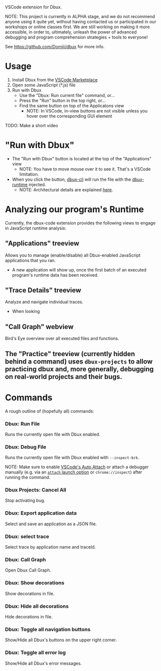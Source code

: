 VSCode extension for Dbux. 

NOTE: This project is currently in ALPHA stage, and we do not recommend anyone using it quite yet, without having contacted us or participated in our workshops or online classes first. We are still working on making it more accessible, in order to, ultimately, unleash the power of advanced debugging and program comprehension strategies + tools to everyone!

See https://github.com/Domiii/dbux for more info.


# Usage

1. Install Dbux from the [VSCode Marketplace](https://marketplace.visualstudio.com/items?itemName=Domi.dbux-code)
1. Open some JavaScript (*.js) file
1. Run with Dbux
   * Use the "Dbux: Run current file" command, or...
   * Press the "Run" button in the top right, or...
   * Find the same button on top of the Applicatons view
      * NOTE: In VSCode, in-view buttons are not visible unless you hover over the corresponding GUI element


TODO: Make a short video

# "Run with Dbux"

* The "Run with Dbux" button is located at the top of the "Applications" view
   * NOTE: You have to move mouse over it to see it. That's a VSCode limitation.
* When you click the button, [dbux-cli](../dbux-cli) will run the file with the [dbux-runtime](../dbux-runtime) injected.
   * NOTE: Architectural details are explained [here](../#architectural-notes).


# Analyzing our program's Runtime

Currently, the dbux-code extension provides the following views to engage in JavaScript runtime analysis:

## "Applications" treeview
Allows you to manage (enable/disable) all Dbux-enabled JavaScript applications that you ran.

* A new application will show up, once the first batch of an executed program's runtime data has been received.


## "Trace Details" treeview
Analyze and navigate individual traces.

* When looking


## "Call Graph" webview
Bird's Eye overview over all executed files and functions.


## The "Practice" treeview (currently hidden behind a command) uses `dbux-projects` to allow practicing dbux and, more generally, debugging on real-world projects and their bugs.


# Commands

A rough outline of (hopefully all) commands:

### Dbux: Run File
Runs the currently open file with Dbux enabled.

### Dbux: Debug File
Runs the currently open file with Dbux enabled with `--inspect-brk`.

NOTE: Make sure to enable [VSCode's Auto Attach](https://code.visualstudio.com/docs/nodejs/nodejs-debugging#_auto-attach-feature) or attach a debugger manually (e.g. via an [`attach` launch option](https://code.visualstudio.com/docs/editor/debugging#_launch-versus-attach-configurations) or `chrome://inspect`) after running the command.

### Dbux Projects: Cancel All
Stop activating bug.

### Dbux: Export application data
Select and save an application as a JSON file.

### Dbux: select trace
Select trace by application name and traceId.

### Dbux: Call Graph
Open Dbux Call Graph.

### Dbux: Show decorations
Show decorations in file.

### Dbux: Hide all decorations
Hide decorations in file.

### Dbux: Toggle all navigation buttons
Show/Hide all Dbux's buttons on the upper right corner.

### Dbux: Toggle all error log
Show/Hide all Dbux's error messages.
